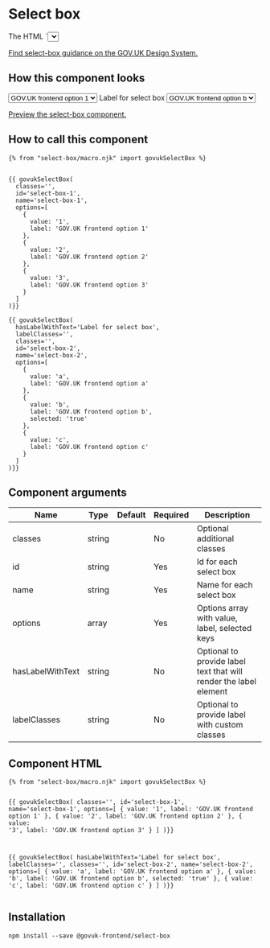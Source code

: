 

<h1 class="govuk-u-heading-36">
Select box
</h1>

<p class="govuk-u-core-24">
  The HTML `<select>` element represents a control that provides a menu of options.
</p>

<p class="govuk-u-copy-19">
  <a href="">Find select-box guidance on the GOV.UK Design System.</a>
</p>

<h2 class="govuk-u-heading-24">How this component looks</h2>

<div>



<select class="govuk-c-select-box " id="select-box-1" name="select-box-1">
  <option value="1">GOV.UK frontend option 1</option>
  <option value="2">GOV.UK frontend option 2</option>
  <option value="3">GOV.UK frontend option 3</option>
</select>




<label class="govuk-c-label " for="select-box-2">
  Label for select box


</label>

<select class="govuk-c-select-box " id="select-box-2" name="select-box-2">
  <option value="a">GOV.UK frontend option a</option>
  <option value="b"selected>GOV.UK frontend option b</option>
  <option value="c">GOV.UK frontend option c</option>
</select>

</div>

<p class="govuk-u-copy-19">
<a href="http://govuk-frontend-review.herokuapp.com/components/select-box/preview">Preview the select-box component.
</a>
</p>

  <h2 class="govuk-u-heading-24">How to call this component</h2>

  <pre><code>{% from &quot;select-box/macro.njk&quot; import govukSelectBox %}


{{ govukSelectBox(
  classes=&#39;&#39;,
  id=&#39;select-box-1&#39;,
  name=&#39;select-box-1&#39;,
  options=[
    {
      value: &#39;1&#39;,
      label: &#39;GOV.UK frontend option 1&#39;
    },
    {
      value: &#39;2&#39;,
      label: &#39;GOV.UK frontend option 2&#39;
    },
    {
      value: &#39;3&#39;,
      label: &#39;GOV.UK frontend option 3&#39;
    }
  ]
)}}

{{ govukSelectBox(
  hasLabelWithText=&#39;Label for select box&#39;,
  labelClasses=&#39;&#39;,
  classes=&#39;&#39;,
  id=&#39;select-box-2&#39;,
  name=&#39;select-box-2&#39;,
  options=[
    {
      value: &#39;a&#39;,
      label: &#39;GOV.UK frontend option a&#39;
    },
    {
      value: &#39;b&#39;,
      label: &#39;GOV.UK frontend option b&#39;,
      selected: &#39;true&#39;
    },
    {
      value: &#39;c&#39;,
      label: &#39;GOV.UK frontend option c&#39;
    }
  ]
)}}
</code></pre>

<h2 class="govuk-u-heading-24">Component arguments</h2>

<div>

<!-- TODO: Use the table macro here and pass it component argument data -->
| Name             | Type    | Default | Required | Description
|---               |---      |---      |---       |---
| classes          | string  |         | No       | Optional additional classes
| id               | string  |         | Yes      | Id for each select box
| name             | string  |         | Yes      | Name for each select box
| options          | array   |         | Yes      | Options array with value, label, selected keys
| hasLabelWithText | string  |         | No       | Optional to provide label text that will render the label element
| labelClasses     | string  |         | No       | Optional to provide label with custom classes

</div>

<h2 class="govuk-u-heading-24">Component HTML</h2>
<pre><code>{% from &quot;select-box/macro.njk&quot; import govukSelectBox %}


{{ govukSelectBox(
  classes=&#39;&#39;,
  id=&#39;select-box-1&#39;,
  name=&#39;select-box-1&#39;,
  options=[
    {
      value: &#39;1&#39;,
      label: &#39;GOV.UK frontend option 1&#39;
    },
    {
      value: &#39;2&#39;,
      label: &#39;GOV.UK frontend option 2&#39;
    },
    {
      value: &#39;3&#39;,
      label: &#39;GOV.UK frontend option 3&#39;
    }
  ]
)}}

{{ govukSelectBox(
  hasLabelWithText=&#39;Label for select box&#39;,
  labelClasses=&#39;&#39;,
  classes=&#39;&#39;,
  id=&#39;select-box-2&#39;,
  name=&#39;select-box-2&#39;,
  options=[
    {
      value: &#39;a&#39;,
      label: &#39;GOV.UK frontend option a&#39;
    },
    {
      value: &#39;b&#39;,
      label: &#39;GOV.UK frontend option b&#39;,
      selected: &#39;true&#39;
    },
    {
      value: &#39;c&#39;,
      label: &#39;GOV.UK frontend option c&#39;
    }
  ]
)}}
</code></pre>

<h2 class="govuk-u-heading-24">Installation</h2>
<pre><code>npm install --save @govuk-frontend/select-box</code></pre>

